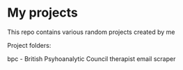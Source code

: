 # My projects

This repo contains various random projects created by me

Project folders:

bpc - British Psyhoanalytic Council therapist email scraper 

